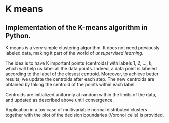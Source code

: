 # K means
## Implementation of the K-means algorithm in Python.

K-means is a very simple clustering algorithm. It does not need previously labeled data, making it part of the world of <i>unsupervised learning</i>.

The idea is to have K important points (centroids) with labels 1, 2, ..., k, which will help us label all the data points. Indeed, a data point is labeled according to the label of the closest centroid. Moreover, to achieve better results, we update the centroids after each step. The new centroids are obtained by taking the centroid of the points within each label.

Centroids are initialized uniformly at random within the limits of the data, and updated as described above until convergence.

Application in a toy case of multivariable normal distributed clusters together with the plot of the decision boundaries (Voronoi cells) is provided.
